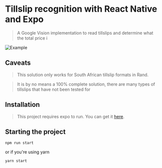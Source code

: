 # Tillslip recognition with React Native and Expo

> A Google Vision implementation to read tillslips and determine what the total price i

![Example](https://media.giphy.com/media/8Zhmwb6IglPoZPfKwu/giphy.gif)

## Caveats

> This solution only works for South African tillslip formats in Rand.

> It is by no means a 100% complete solution, there are many types of tillslips that have not been tested for

## Installation

>This project requires expo to run. You can get it [here](https://docs.expo.io/versions/latest/introduction/installation).

## Starting the project


`npm run start`

or if you're using yarn

`yarn start`
